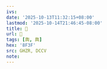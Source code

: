 ```yaml
---
ivs:
date: '2025-10-13T11:32:15+08:00'
lastmod: '2025-10-14T21:46:45-08:00'
title: 󰬏
url: 󰬏
tags: [輿, 輿]
hex: '8F3F'
src: GHZR, DCCV
note:
---
```

